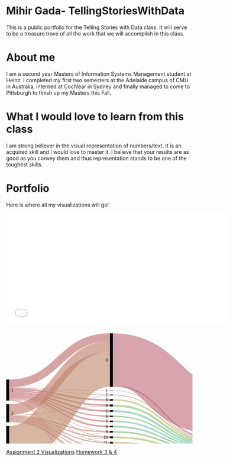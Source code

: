 # Mihir Gada- TellingStoriesWithData
This is a public portfolio for the Telling Stories with Data class. It will serve to be a treasure trove of all the work that we will accomplish in this class.

# About me
I am a second year Masters of Information Systems Management student at Heinz. I completed my first two semesters at the Adelaide campus of CMU in Australia, interned at Cochlear in Sydney and finally managed to come to Pittsburgh to finish up my Masters this Fall.

# What I would love to learn from this class
I am strong believer in the visual representation of numbers/text. It is an acquired skill and I would love to master it. I believe that your results are as good as you convey them and thus representation stands to be one of the toughest skills.

# Portfolio
Here is where all my visualizations will go!

<iframe title="Left-click&amp;nbsp;" aria-label="Bar Chart" src="//datawrapper.dwcdn.net/BFpej/1/" scrolling="no" frameborder="0" style="border: none;" width="600" height="301"></iframe>


<svg width="850" height="520" xmlns="http://www.w3.org/2000/svg"><g transform="translate(0, 10)"><g class="links" fill="none" stroke-opacity="0.6"><path d="M8,147.92971734148207C144.33333333333334,147.92971734148207,144.33333333333334,166.10007639419413,280.6666666666667,166.10007639419413" stroke-width="1.2299465240641712" style="stroke: rgb(191, 105, 105);"></path><path d="M8,176.30634071810545C144.33333333333334,176.30634071810545,144.33333333333334,294.1405653170359,280.6666666666667,294.1405653170359" stroke-width="1.0542398777692896" style="stroke: rgb(191, 105, 105);"></path><path d="M8,135.71810542398777C144.33333333333334,135.71810542398777,144.33333333333334,10.718105423988003,280.6666666666667,10.718105423988003" stroke-width="21.436210847975552" style="stroke: rgb(191, 105, 105);"></path><path d="M8,150.8288770053476C144.33333333333334,150.8288770053476,144.33333333333334,180.053475935829,280.6666666666667,180.053475935829" stroke-width="4.5683728036669216" style="stroke: rgb(191, 105, 105);"></path><path d="M8,175.07639419404128C144.33333333333334,175.07639419404128,144.33333333333334,279.22077922077915,280.6666666666667,279.22077922077915" stroke-width="1.4056531703590527" style="stroke: rgb(191, 105, 105);"></path><path d="M8,180.96256684491985C144.33333333333334,180.96256684491985,144.33333333333334,497.2765469824292,280.6666666666667,497.2765469824292" stroke-width="1.5813598166539342" style="stroke: rgb(191, 105, 105);"></path><path d="M8,155.22154316271966C144.33333333333334,155.22154316271966,144.33333333333334,194.446142093201,280.6666666666667,194.446142093201" stroke-width="4.2169595110771585" style="stroke: rgb(191, 105, 105);"></path><path d="M8,173.84644766997712C144.33333333333334,173.84644766997712,144.33333333333334,264.6524064171123,280.6666666666667,264.6524064171123" stroke-width="1.0542398777692896" style="stroke: rgb(191, 105, 105);"></path><path d="M8,163.74331550802142C144.33333333333334,163.74331550802142,144.33333333333334,224.19786096256684,280.6666666666667,224.19786096256684" stroke-width="3.33842627960275" style="stroke: rgb(191, 105, 105);"></path><path d="M8,179.55691367456078C144.33333333333334,179.55691367456078,144.33333333333334,458.1398013750953,280.6666666666667,458.1398013750953" stroke-width="0.5271199388846448" style="stroke: rgb(191, 105, 105);"></path><path d="M8,171.29870129870133C144.33333333333334,171.29870129870133,144.33333333333334,252.1046600458364,280.6666666666667,252.1046600458364" stroke-width="4.041252864782276" style="stroke: rgb(191, 105, 105);"></path><path d="M8,179.02979373567612C144.33333333333334,179.02979373567612,144.33333333333334,446.2070282658516,280.6666666666667,446.2070282658516" stroke-width="0.5271199388846448" style="stroke: rgb(191, 105, 105);"></path><path d="M8,159.70206264323915C144.33333333333334,159.70206264323915,144.33333333333334,210.1566080977846,280.6666666666667,210.1566080977846" stroke-width="4.744079449961803" style="stroke: rgb(191, 105, 105);"></path><path d="M8,167.3453017570665C144.33333333333334,167.3453017570665,144.33333333333334,237.97555385790673,280.6666666666667,237.97555385790673" stroke-width="3.865546218487395" style="stroke: rgb(191, 105, 105);"></path><path d="M8,179.99618029029799C144.33333333333334,179.99618029029799,144.33333333333334,469.63330786860183,280.6666666666667,469.63330786860183" stroke-width="0.35141329258976317" style="stroke: rgb(191, 105, 105);"></path><path d="M8,177.44843391902216C144.33333333333334,177.44843391902216,144.33333333333334,338.6363636363635,280.6666666666667,338.6363636363635" stroke-width="0.8785332314744079" style="stroke: rgb(191, 105, 105);"></path><path d="M8,178.50267379679147C144.33333333333334,178.50267379679147,144.33333333333334,425.67990832696694,280.6666666666667,425.67990832696694" stroke-width="0.17570664629488159" style="stroke: rgb(191, 105, 105);"></path><path d="M8,176.9213139801375C144.33333333333334,176.9213139801375,144.33333333333334,321.4323911382736,280.6666666666667,321.4323911382736" stroke-width="0.17570664629488159" style="stroke: rgb(191, 105, 105);"></path><path d="M8,146.87547746371277C144.33333333333334,146.87547746371277,144.33333333333334,155.04583651642483,280.6666666666667,155.04583651642483" stroke-width="0.8785332314744079" style="stroke: rgb(191, 105, 105);"></path><path d="M8,177.97555385790682C144.33333333333334,177.97555385790682,144.33333333333334,354.0832696715048,280.6666666666667,354.0832696715048" stroke-width="0.17570664629488159" style="stroke: rgb(191, 105, 105);"></path><path d="M8,178.23911382734914C144.33333333333334,178.23911382734914,144.33333333333334,415.4163483575246,280.6666666666667,415.4163483575246" stroke-width="0.35141329258976317" style="stroke: rgb(191, 105, 105);"></path><path d="M8,178.67838044308635C144.33333333333334,178.67838044308635,144.33333333333334,435.8556149732618,280.6666666666667,435.8556149732618" stroke-width="0.17570664629488159" style="stroke: rgb(191, 105, 105);"></path><path d="M8,206.24904507257452C144.33333333333334,206.24904507257452,144.33333333333334,35.93200916730351,280.6666666666667,35.93200916730351" stroke-width="28.991596638655462" style="stroke: rgb(191, 120, 105);"></path><path d="M8,226.27960275019103C144.33333333333334,226.27960275019103,144.33333333333334,281.2414056531703,280.6666666666667,281.2414056531703" stroke-width="2.635599694423224" style="stroke: rgb(191, 120, 105);"></path><path d="M8,228.82734912146682C144.33333333333334,228.82734912146682,144.33333333333334,295.89763177998475,280.6666666666667,295.89763177998475" stroke-width="2.4598930481283423" style="stroke: rgb(191, 120, 105);"></path><path d="M8,234.09854851031326C144.33333333333334,234.09854851031326,144.33333333333334,322.57448433919035,280.6666666666667,322.57448433919035" stroke-width="2.1084797555385792" style="stroke: rgb(191, 120, 105);"></path><path d="M8,231.5508021390375C144.33333333333334,231.5508021390375,144.33333333333334,309.4996180290299,280.6666666666667,309.4996180290299" stroke-width="2.987012987012987" style="stroke: rgb(191, 120, 105);"></path><path d="M8,237.1734148204737C144.33333333333334,237.1734148204737,144.33333333333334,341.09625668449183,280.6666666666667,341.09625668449183" stroke-width="4.041252864782276" style="stroke: rgb(191, 120, 105);"></path><path d="M8,223.55614973262036C144.33333333333334,223.55614973262036,144.33333333333334,266.585179526356,280.6666666666667,266.585179526356" stroke-width="2.8113063407181054" style="stroke: rgb(191, 120, 105);"></path><path d="M8,239.63330786860206C144.33333333333334,239.63330786860206,144.33333333333334,370.7601222307102,280.6666666666667,370.7601222307102" stroke-width="0.5271199388846448" style="stroke: rgb(191, 120, 105);"></path><path d="M8,221.35981665393436C144.33333333333334,221.35981665393436,144.33333333333334,197.16959511077167,280.6666666666667,197.16959511077167" stroke-width="1.2299465240641712" style="stroke: rgb(191, 120, 105);"></path><path d="M8,239.2818945760123C144.33333333333334,239.2818945760123,144.33333333333334,354.2589763177997,280.6666666666667,354.2589763177997" stroke-width="0.17570664629488159" style="stroke: rgb(191, 120, 105);"></path><path d="M8,239.98472116119183C144.33333333333334,239.98472116119183,144.33333333333334,458.4912146676851,280.6666666666667,458.4912146676851" stroke-width="0.17570664629488159" style="stroke: rgb(191, 120, 105);"></path><path d="M8,240.24828113063415C144.33333333333334,240.24828113063415,144.33333333333334,498.24293353705104,280.6666666666667,498.24293353705104" stroke-width="0.35141329258976317" style="stroke: rgb(191, 120, 105);"></path><path d="M8,222.06264323911387C144.33333333333334,222.06264323911387,144.33333333333334,239.99618029029787,280.6666666666667,239.99618029029787" stroke-width="0.17570664629488159" style="stroke: rgb(191, 120, 105);"></path><path d="M8,297.5133689839572C144.33333333333334,297.5133689839572,144.33333333333334,97.5171886936595,280.6666666666667,97.5171886936595" stroke-width="94.17876241405654" style="stroke: rgb(191, 135, 105);"></path><path d="M8,365.1604278074867C144.33333333333334,365.1604278074867,144.33333333333334,447.17341482047345,280.6666666666667,447.17341482047345" stroke-width="1.4056531703590527" style="stroke: rgb(191, 135, 105);"></path><path d="M8,361.99770817417885C144.33333333333334,361.99770817417885,144.33333333333334,372.78074866310135,280.6666666666667,372.78074866310135" stroke-width="3.5141329258976315" style="stroke: rgb(191, 135, 105);"></path><path d="M8,357.1657754010696C144.33333333333334,357.1657754010696,144.33333333333334,357.42169595110755,280.6666666666667,357.42169595110755" stroke-width="6.149732620320855" style="stroke: rgb(191, 135, 105);"></path><path d="M8,369.90450725744853C144.33333333333334,369.90450725744853,144.33333333333334,472.9717341482046,280.6666666666667,472.9717341482046" stroke-width="6.325439266615737" style="stroke: rgb(191, 135, 105);"></path><path d="M8,347.85332314744085C144.33333333333334,347.85332314744085,144.33333333333334,297.5668449197861,280.6666666666667,297.5668449197861" stroke-width="0.8785332314744079" style="stroke: rgb(191, 135, 105);"></path><path d="M8,350.92818945760126C144.33333333333334,350.92818945760126,144.33333333333334,325.91291061879303,280.6666666666667,325.91291061879303" stroke-width="4.5683728036669216" style="stroke: rgb(191, 135, 105);"></path><path d="M8,374.20932009167313C144.33333333333334,374.20932009167313,144.33333333333334,499.2093200916729,280.6666666666667,499.2093200916729" stroke-width="1.5813598166539342" style="stroke: rgb(191, 135, 105);"></path><path d="M8,348.46829640947294C144.33333333333334,348.46829640947294,144.33333333333334,311.1688311688312,280.6666666666667,311.1688311688312" stroke-width="0.35141329258976317" style="stroke: rgb(191, 135, 105);"></path><path d="M8,345.12987012987014C144.33333333333334,345.12987012987014,144.33333333333334,167.24216959511085,280.6666666666667,167.24216959511085" stroke-width="1.0542398777692896" style="stroke: rgb(191, 135, 105);"></path><path d="M8,364.19404125286485C144.33333333333334,364.19404125286485,144.33333333333334,394.9770817417874,280.6666666666667,394.9770817417874" stroke-width="0.17570664629488159" style="stroke: rgb(191, 135, 105);"></path><path d="M8,346.886936592819C144.33333333333334,346.886936592819,144.33333333333334,283.08632543926655,280.6666666666667,283.08632543926655" stroke-width="1.0542398777692896" style="stroke: rgb(191, 135, 105);"></path><path d="M8,366.30252100840346C144.33333333333334,366.30252100840346,144.33333333333334,459.01833460656974,280.6666666666667,459.01833460656974" stroke-width="0.8785332314744079" style="stroke: rgb(191, 135, 105);"></path><path d="M8,373.2429335370513C144.33333333333334,373.2429335370513,144.33333333333334,486.3101604278073,280.6666666666667,486.3101604278073" stroke-width="0.35141329258976317" style="stroke: rgb(191, 135, 105);"></path><path d="M8,353.65164247517197C144.33333333333334,353.65164247517197,144.33333333333334,343.5561497326202,280.6666666666667,343.5561497326202" stroke-width="0.8785332314744079" style="stroke: rgb(191, 135, 105);"></path><path d="M8,345.74484339190224C144.33333333333334,345.74484339190224,144.33333333333334,225.95492742551565,280.6666666666667,225.95492742551565" stroke-width="0.17570664629488159" style="stroke: rgb(191, 135, 105);"></path><path d="M8,364.36974789915973C144.33333333333334,364.36974789915973,144.33333333333334,405.1527883880823,280.6666666666667,405.1527883880823" stroke-width="0.17570664629488159" style="stroke: rgb(191, 135, 105);"></path><path d="M8,346.096256684492C144.33333333333334,346.096256684492,144.33333333333334,268.25439266615734,280.6666666666667,268.25439266615734" stroke-width="0.5271199388846448" style="stroke: rgb(191, 135, 105);"></path><path d="M8,363.9304812834225C144.33333333333334,363.9304812834225,144.33333333333334,384.7135217723451,280.6666666666667,384.7135217723451" stroke-width="0.35141329258976317" style="stroke: rgb(191, 135, 105);"></path><path d="M288.6666666666667,166.62719633307876C425,166.62719633307876,425,288.2085561497327,561.3333333333334,288.2085561497327" stroke-width="2.2841864018334608" style="stroke: rgb(191, 150, 105);"></path><path d="M288.6666666666667,295.80977845683725C425,295.80977845683725,425,327.3911382734913,561.3333333333334,327.3911382734913" stroke-width="4.39266615737204" style="stroke: rgb(191, 166, 105);"></path><path d="M288.6666666666667,70.28265851795287C425,70.28265851795287,425,200.28265851795254,561.3333333333334,200.28265851795254" stroke-width="140.56531703590528" style="stroke: rgb(191, 105, 120);"></path><path d="M288.6666666666667,142.58594346829665C425,142.58594346829665,425,284.1673032849504,561.3333333333334,284.1673032849504" stroke-width="4.041252864782276" style="stroke: rgb(191, 105, 120);"></path><path d="M288.6666666666667,180.053475935829C425,180.053475935829,425,291.63483575248284,561.3333333333334,291.63483575248284" stroke-width="4.5683728036669216" style="stroke: rgb(186, 191, 105);"></path><path d="M288.6666666666667,281.0656990068754C425,281.0656990068754,425,322.6470588235295,561.3333333333334,322.6470588235295" stroke-width="5.095492742551566" style="stroke: rgb(171, 191, 105);"></path><path d="M288.6666666666667,498.3307868601985C425,498.3307868601985,425,368.3307868601988,561.3333333333334,368.3307868601988" stroke-width="3.33842627960275" style="stroke: rgb(155, 191, 105);"></path><path d="M288.6666666666667,496.57372039724964C425,496.57372039724964,425,272.0588235294117,561.3333333333334,272.0588235294117" stroke-width="0.17570664629488159" style="stroke: rgb(155, 191, 105);"></path><path d="M288.6666666666667,195.06111535523308C425,195.06111535523308,425,296.642475171887,561.3333333333334,296.642475171887" stroke-width="5.446906035141329" style="stroke: rgb(140, 191, 105);"></path><path d="M288.6666666666667,266.3216195569136C425,266.3216195569136,425,317.9029793735677,561.3333333333334,317.9029793735677" stroke-width="4.39266615737204" style="stroke: rgb(125, 191, 105);"></path><path d="M288.6666666666667,224.28571428571428C425,224.28571428571428,425,305.86707410236835,561.3333333333334,305.86707410236835" stroke-width="3.5141329258976315" style="stroke: rgb(110, 191, 105);"></path><path d="M288.6666666666667,458.7547746371274C425,458.7547746371274,425,359.1061879297175,561.3333333333334,359.1061879297175" stroke-width="1.4056531703590527" style="stroke: rgb(105, 191, 115);"></path><path d="M288.6666666666667,457.96409472880043C425,457.96409472880043,425,271.70741023682194,561.3333333333334,271.70741023682194" stroke-width="0.17570664629488159" style="stroke: rgb(105, 191, 115);"></path><path d="M288.6666666666667,252.1046600458364C425,252.1046600458364,425,313.6860198624905,561.3333333333334,313.6860198624905" stroke-width="4.041252864782276" style="stroke: rgb(105, 191, 130);"></path><path d="M288.6666666666667,446.29488158899903C425,446.29488158899903,425,271.26814362108473,561.3333333333334,271.26814362108473" stroke-width="0.7028265851795263" style="stroke: rgb(105, 191, 145);"></path><path d="M288.6666666666667,447.2612681436209C425,447.2612681436209,425,357.7883880825059,561.3333333333334,357.7883880825059" stroke-width="1.2299465240641712" style="stroke: rgb(105, 191, 145);"></path><path d="M288.6666666666667,210.1566080977846C425,210.1566080977846,425,301.73796791443857,561.3333333333334,301.73796791443857" stroke-width="4.744079449961803" style="stroke: rgb(105, 191, 161);"></path><path d="M288.6666666666667,238.06340718105417C425,238.06340718105417,425,309.64476699770825,561.3333333333334,309.64476699770825" stroke-width="4.041252864782276" style="stroke: rgb(105, 191, 176);"></path><path d="M288.6666666666667,472.88388082505713C425,472.88388082505713,425,363.05958747135236,561.3333333333334,363.05958747135236" stroke-width="6.501145912910618" style="stroke: rgb(105, 191, 191);"></path><path d="M288.6666666666667,469.5454545454544C425,469.5454545454544,425,271.8831168831168,561.3333333333334,271.8831168831168" stroke-width="0.17570664629488159" style="stroke: rgb(105, 191, 191);"></path><path d="M288.6666666666667,341.1841100076393C425,341.1841100076393,425,342.4140565317037,561.3333333333334,342.4140565317037" stroke-width="5.622612681436211" style="stroke: rgb(105, 176, 191);"></path><path d="M288.6666666666667,338.28495034377374C425,338.28495034377374,425,270.8288770053475,561.3333333333334,270.8288770053475" stroke-width="0.17570664629488159" style="stroke: rgb(105, 176, 191);"></path><path d="M288.6666666666667,425.67990832696694C425,425.67990832696694,425,356.90985485103147,561.3333333333334,356.90985485103147" stroke-width="0.17570664629488159" style="stroke: rgb(105, 161, 191);"></path><path d="M288.6666666666667,324.77081741787634C425,324.77081741787634,425,336.1764705882354,561.3333333333334,336.1764705882354" stroke-width="6.8525592055003814" style="stroke: rgb(105, 145, 191);"></path><path d="M288.6666666666667,155.04583651642483C425,155.04583651642483,425,286.62719633307876,561.3333333333334,286.62719633307876" stroke-width="0.8785332314744079" style="stroke: rgb(105, 130, 191);"></path><path d="M288.6666666666667,357.24598930481267C425,357.24598930481267,425,348.47593582887714,561.3333333333334,348.47593582887714" stroke-width="6.501145912910618" style="stroke: rgb(105, 115, 191);"></path><path d="M288.6666666666667,415.4163483575246C425,415.4163483575246,425,356.64629488158914,561.3333333333334,356.64629488158914" stroke-width="0.35141329258976317" style="stroke: rgb(110, 105, 191);"></path><path d="M288.6666666666667,435.8556149732618C425,435.8556149732618,425,357.08556149732635,561.3333333333334,357.08556149732635" stroke-width="0.17570664629488159" style="stroke: rgb(125, 105, 191);"></path><path d="M288.6666666666667,309.7631779984722C425,309.7631779984722,425,331.16883116883133,561.3333333333334,331.16883116883133" stroke-width="3.1627196333078684" style="stroke: rgb(140, 105, 191);"></path><path d="M288.6666666666667,308.0939648586708C425,308.0939648586708,425,270.65317035905264,561.3333333333334,270.65317035905264" stroke-width="0.17570664629488159" style="stroke: rgb(140, 105, 191);"></path><path d="M288.6666666666667,372.51718869365897C425,372.51718869365897,425,353.74713521772355,561.3333333333334,353.74713521772355" stroke-width="4.041252864782276" style="stroke: rgb(155, 105, 191);"></path><path d="M288.6666666666667,394.9770817417874C425,394.9770817417874,425,356.20702826585193,561.3333333333334,356.20702826585193" stroke-width="0.17570664629488159" style="stroke: rgb(171, 105, 191);"></path><path d="M288.6666666666667,486.3101604278073C425,486.3101604278073,425,366.48586707410254,561.3333333333334,366.48586707410254" stroke-width="0.35141329258976317" style="stroke: rgb(186, 105, 191);"></path><path d="M288.6666666666667,405.1527883880823C425,405.1527883880823,425,356.3827349121468,561.3333333333334,356.3827349121468" stroke-width="0.17570664629488159" style="stroke: rgb(191, 105, 181);"></path><path d="M288.6666666666667,384.7135217723451C425,384.7135217723451,425,355.9434682964096,561.3333333333334,355.9434682964096" stroke-width="0.35141329258976317" style="stroke: rgb(191, 105, 166);"></path><path d="M569.3333333333334,311.9289533995417C705.6666666666667,311.9289533995417,705.6666666666667,182.09702062643242,842,182.09702062643242" stroke-width="59.56455309396486" style="stroke: rgb(105, 135, 191);"></path><path d="M569.3333333333334,355.85561497326205C705.6666666666667,355.85561497326205,705.6666666666667,355.855614973262,842,355.855614973262" stroke-width="28.288770053475936" style="stroke: rgb(105, 135, 191);"></path><path d="M569.3333333333334,141.15737203972486C705.6666666666667,141.15737203972486,705.6666666666667,141.157372039725,842,141.157372039725" stroke-width="22.314744079449962" style="stroke: rgb(191, 105, 135);"></path><path d="M569.3333333333334,212.23071046600447C705.6666666666667,212.23071046600447,705.6666666666667,281.79526355996944,842,281.79526355996944" stroke-width="119.83193277310924" style="stroke: rgb(191, 105, 135);"></path></g><g class="nodes" font-family="Arial, Helvetica" font-size="10"><g><rect x="280.6666666666667" y="2.2737367544323206e-13" height="144.6065699006874" width="8" fill="#000"></rect><text x="274.6666666666667" y="72.30328495034392" dy="0.35em" text-anchor="end">0</text></g><g><rect x="280.6666666666667" y="154.60656990068762" height="0.878533231474421" width="8" fill="#000"></rect><text x="274.6666666666667" y="155.04583651642483" dy="0.35em" text-anchor="end">1</text></g><g><rect x="280.6666666666667" y="278.5179526355996" height="5.095492742551642" width="8" fill="#000"></rect><text x="274.6666666666667" y="281.06569900687543" dy="0.35em" text-anchor="end">10</text></g><g><rect x="280.6666666666667" y="293.61344537815125" height="4.392666157372105" width="8" fill="#000"></rect><text x="274.6666666666667" y="295.8097784568373" dy="0.35em" text-anchor="end">11</text></g><g><rect x="280.6666666666667" y="308.00611153552336" height="3.3384262796027997" width="8" fill="#000"></rect><text x="274.6666666666667" y="309.67532467532476" dy="0.35em" text-anchor="end">12</text></g><g><rect x="280.6666666666667" y="321.34453781512616" height="6.8525592055001425" width="8" fill="#000"></rect><text x="274.6666666666667" y="324.77081741787623" dy="0.35em" text-anchor="end">13</text></g><g><rect x="280.6666666666667" y="384.5378151260502" height="0.3514132925897684" width="8" fill="#000"></rect><text x="274.6666666666667" y="384.7135217723451" dy="0.35em" text-anchor="end">13 15</text></g><g><rect x="280.6666666666667" y="394.88922841863996" height="0.1757066462948842" width="8" fill="#000"></rect><text x="274.6666666666667" y="394.9770817417874" dy="0.35em" text-anchor="end">13 15 B</text></g><g><rect x="280.6666666666667" y="338.1970970206263" height="5.798319327731065" width="8" fill="#000"></rect><text x="274.6666666666667" y="341.09625668449183" dy="0.35em" text-anchor="end">14</text></g><g><rect x="280.6666666666667" y="353.99541634835737" height="6.501145912910488" width="8" fill="#000"></rect><text x="274.6666666666667" y="357.2459893048126" dy="0.35em" text-anchor="end">15</text></g><g><rect x="280.6666666666667" y="405.06493506493484" height="0.1757066462948842" width="8" fill="#000"></rect><text x="274.6666666666667" y="405.1527883880823" dy="0.35em" text-anchor="end">15 16</text></g><g><rect x="280.6666666666667" y="370.49656226126785" height="4.0412528647823365" width="8" fill="#000"></rect><text x="274.6666666666667" y="372.517188693659" dy="0.35em" text-anchor="end">16</text></g><g><rect x="280.6666666666667" y="165.48510313216204" height="2.2841864018334945" width="8" fill="#000"></rect><text x="274.6666666666667" y="166.62719633307879" dy="0.35em" text-anchor="end">2</text></g><g><rect x="280.6666666666667" y="177.76928953399553" height="4.568372803666875" width="8" fill="#000"></rect><text x="274.6666666666667" y="180.05347593582897" dy="0.35em" text-anchor="end">3</text></g><g><rect x="280.6666666666667" y="192.3376623376624" height="5.446906035141296" width="8" fill="#000"></rect><text x="274.6666666666667" y="195.06111535523306" dy="0.35em" text-anchor="end">4</text></g><g><rect x="280.6666666666667" y="207.7845683728037" height="4.74407944996176" width="8" fill="#000"></rect><text x="274.6666666666667" y="210.15660809778458" dy="0.35em" text-anchor="end">5</text></g><g><rect x="280.6666666666667" y="415.2406417112297" height="0.3514132925897684" width="8" fill="#000"></rect><text x="274.6666666666667" y="415.4163483575246" dy="0.35em" text-anchor="end">5 7</text></g><g><rect x="280.6666666666667" y="425.5920550038195" height="0.1757066462948842" width="8" fill="#000"></rect><text x="274.6666666666667" y="425.67990832696694" dy="0.35em" text-anchor="end">5 9</text></g><g><rect x="280.6666666666667" y="222.52864782276546" height="3.51413292589757" width="8" fill="#000"></rect><text x="274.6666666666667" y="224.28571428571425" dy="0.35em" text-anchor="end">6</text></g><g><rect x="280.6666666666667" y="236.04278074866303" height="4.041252864782223" width="8" fill="#000"></rect><text x="274.6666666666667" y="238.06340718105415" dy="0.35em" text-anchor="end">7</text></g><g><rect x="280.6666666666667" y="250.08403361344526" height="4.0412528647823365" width="8" fill="#000"></rect><text x="274.6666666666667" y="252.10466004583643" dy="0.35em" text-anchor="end">8</text></g><g><rect x="280.6666666666667" y="435.7677616501144" height="0.1757066462948842" width="8" fill="#000"></rect><text x="274.6666666666667" y="435.8556149732618" dy="0.35em" text-anchor="end">8 10</text></g><g><rect x="280.6666666666667" y="264.1252864782276" height="4.392666157371991" width="8" fill="#000"></rect><text x="274.6666666666667" y="266.3216195569136" dy="0.35em" text-anchor="end">9</text></g><g><rect x="280.6666666666667" y="445.94346829640926" height="1.9327731092437261" width="8" fill="#000"></rect><text x="274.6666666666667" y="446.9098548510311" dy="0.35em" text-anchor="end">A</text></g><g><rect x="280.6666666666667" y="457.876241405653" height="1.5813598166539578" width="8" fill="#000"></rect><text x="274.6666666666667" y="458.66692131397997" dy="0.35em" text-anchor="end">B</text></g><g><rect x="280.6666666666667" y="469.45760122230695" height="6.676852559205486" width="8" fill="#000"></rect><text x="274.6666666666667" y="472.7960275019097" dy="0.35em" text-anchor="end">C</text></g><g><rect x="280.6666666666667" y="486.13445378151243" height="0.3514132925897684" width="8" fill="#000"></rect><text x="274.6666666666667" y="486.3101604278073" dy="0.35em" text-anchor="end">C D</text></g><g><rect x="280.6666666666667" y="496.4858670741022" height="3.51413292589757" width="8" fill="#000"></rect><text x="274.6666666666667" y="498.242933537051" dy="0.35em" text-anchor="end">D</text></g><g><rect x="0" y="125" height="56.7532467532468" width="8" fill="#000"></rect><text x="14" y="153.3766233766234" dy="0.35em" text-anchor="start">1</text></g><g><rect x="0" y="191.7532467532468" height="48.670741023682126" width="8" fill="#000"></rect><text x="14" y="216.08861726508786" dy="0.35em" text-anchor="start">2</text></g><g><rect x="0" y="250.42398777692893" height="124.57601222307105" width="8" fill="#000"></rect><text x="14" y="312.71199388846446" dy="0.35em" text-anchor="start">3</text></g><g><rect x="842" y="130.00000000000003" height="81.87929717341478" width="8" fill="#000"></rect><text x="836" y="170.93964858670742" dy="0.35em" text-anchor="end">female</text></g><g><rect x="842" y="221.8792971734148" height="148.12070282658516" width="8" fill="#000"></rect><text x="836" y="295.9396485867074" dy="0.35em" text-anchor="end">male</text></g><g><rect x="561.3333333333334" y="129.9999999999999" height="142.14667685255938" width="8" fill="#000"></rect><text x="555.3333333333334" y="201.07333842627958" dy="0.35em" text-anchor="end">no</text></g><g><rect x="561.3333333333334" y="282.14667685255927" height="87.85332314744085" width="8" fill="#000"></rect><text x="555.3333333333334" y="326.0733384262797" dy="0.35em" text-anchor="end">yes</text></g></g></g></svg>

[Assignment 2 Visualizations](/dataviz2.md)
[Homework 3 & 4](/Homework3&4.md)
